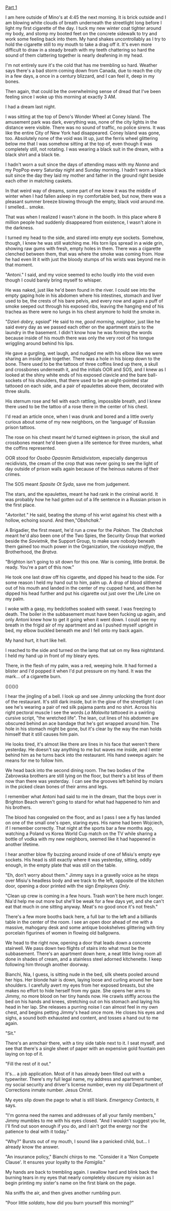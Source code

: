 [Part 1](https://www.reddit.com/r/nosleep/comments/11l8z31/i_accidentally_joined_the_mafia_in_south_brooklyn/?utm_source=share&utm_medium=android_app&utm_name=androidcss&utm_term=1&utm_content=share_button)

I am here outside of Mino's at 4:45 the next morning. It is brick outside and I am blowing white clouds of breath underneath the streetlight long before I light my first cigarette of the day. I tuck my new winter coat tighter around my body, and stomp my booted feet on the concrete sidewalk to try and work some feeling back into them. My hand shakes uncontrollably as I try to hold the cigarette still to my mouth to take a drag off it. It's even more difficult to draw in a steady breath with my teeth chattering so hard the sound of them clattering together is nearly deafening in my head. 

I'm not entirely sure it's the cold that has me trembling so hard. Weather says there's a bad storm coming down from Canada, due to reach the city in a few days, a once in a century blizzard, and I can feel it, deep in my bones. 

Then again, that could be the overwhelming sense of dread that I've been feeling since I woke up this morning at exactly 3 AM.

I had a dream last night. 

I was sitting at the top of Deno's Wonder Wheel at Coney Island. The amusement park was dark, everything was, none of the city lights in the distance were visible. There was no sound of traffic, no police sirens. It was like the entire City of New York had disappeared. Coney Island was gone, too. Absolutely none of the void was lit up, just the ferris wheel glittering below me that I was somehow sitting at the top of, even though it was completely still, not rotating. I was wearing a black suit in the dream, with a black shirt and a black tie. 

I hadn't worn a suit since the days of attending mass with my *Nonna* and my PopPop every Saturday night and Sunday morning. I hadn't worn a black suit since the day they laid my mother and father in the ground right beside each other in matching caskets. 

In that weird way of dreams, some part of me knew it was the middle of winter when I had fallen asleep in my comfortable bed, but now, there was a pleasant summer breeze blowing through the empty, black void around me. I smelled… smoke. 

That was when I realized I wasn't alone in the booth. In this place where 8 million people had suddenly disappeared from existence, I wasn't alone in the darkness. 

I turned my head to the side, and stared into empty eye sockets. Somehow, though, I knew he was still watching me. His torn lips spread in a wide grin, showing raw gums with fresh, empty holes in them. There was a cigarette clenched between them, that was where the smoke was coming from. How he had even lit it with just the bloody stumps of his wrists was beyond me in that moment. 

"Antoni." I said, and my voice seemed to echo loudly into the void even though I could barely bring myself to whisper. 

He was naked, just like he'd been found in the river. I could see into the empty gaping hole in his abdomen where his intestines, stomach and liver used to be, the crests of his bare pelvis, and every now and again a puff of smoke seeped out through his exposed ribs, leaving the hanging end of his trachea as there were no lungs in his chest anymore to hold the smoke in. 

"*Dzień dobry, sąsiad*" He said to me, *good morning, neighbor*, just like he said every day as we passed each other on the apartment stairs to the laundry in the basement. I didn't know how he was forming the words because inside of his mouth there was only the very root of his tongue wriggling around behind his lips. 

He gave a gurgling, wet laugh, and nudged me with his elbow like we were sharing an inside joke together. There was a hole in his bicep down to the bone. There used to be the tattoos of three coffins lined up there, a skull and crossbones underneath it, and the initials OOR and SOS, and I knew as I looked at the shiny white ends of his exposed clavicle and the bare ball-sockets of his shoulders, that there used to be an eight-pointed star tattooed on each side, and a pair of epaulettes above them, decorated with three skulls. 

His sternum rose and fell with each rattling, impossible breath, and I knew there used to be the tattoo of a rose there in the center of his chest.

I'd read an article once, when I was drunk and bored and a little overly curious about some of my new neighbors, on the 'language' of Russian prison tattoos. 

The rose on his chest meant he'd turned eighteen in prison, the skull and crossbones meant he'd been given a life sentence for three murders, what the coffins represented. 

OOR stood for *Osobo Opasnim Retsidivistom*, especially dangerous recidivists, the cream of the crop that was never going to see the light of day outside of prison walls again because of the heinous natures of their crimes. 

The SOS meant *Spasite Ot Syda*, save me from judgement. 

The stars, and the epaulettes, meant he had rank in the criminal world. It was probably how he had gotten out of a life sentence in a Russian prison in the first place.

"*Avtoritet.*" He said, beating the stump of his wrist against his chest with a hollow, echoing sound. And then,"*Obshchak*."

A Brigadier, the first meant, he'd run a crew for the *Pakhan*. The *Obshchak* meant he'd also been one of the Two Spies, the Security Group that worked beside the *Sovietnik*, the Support Group, to make sure nobody beneath them gained too much power in the Organization, the *rússkaya máfiya*, the Brotherhood, the *Bratva*.

"Brighton isn't going to sit down for this one. War is coming, little *bratok*. Be ready. You're a part of this now."

He took one last draw off his cigarette, and dipped his head to the side. For some reason I held my hand out to him, palm up. A drop of blood slithered out of his mouth and landed in the center of my cupped hand, and then he dipped his head further and put his cigarette out just over the Life Line on my palm. 

I woke with a gasp, my bedclothes soaked with sweat. I was freezing to death. The boiler in the subbasement must have been fucking up again, and only Antoni knew how to get it going when it went down. I could see my breath in the frigid air of my apartment and as I pushed myself upright in bed, my elbow buckled beneath me and I fell onto my back again. 

My hand hurt, it hurt like hell.

I reached to the side and turned on the lamp that sat on my Ikea nightstand. I held my hand up in front of my bleary eyes.

There, in the flesh of my palm, was a red, weeping hole. It had formed a blister and I'd popped it when I'd put pressure on my hand. It was the mark… of a cigarette burn. 

()()()()

I hear the jingling of a bell. I look up and see Jimmy unlocking the front door of the restaurant. It's still dark inside, but in the glow of the streetlight I can see he's wearing a pair of red silk pajama pants and no shirt. Across his right pectoral muscle I see the words *La Malavita* tattooed in a swirling cursive script, "the wretched life". The lean, cut lines of his abdomen are obscured behind an ace bandage that he's got wrapped around him. The hole in his stomach might be gone, but it's clear by the way the man holds himself that it still causes him pain. 

He looks tired, it's almost like there are lines in his face that weren't there yesterday. He doesn't say anything to me but waves me inside, and I enter behind him as he turns back into the restaurant. His hand sweeps again: he means for me to follow him. 

We head back into the second dining room. The two bodies of the Zabrowska brothers are still lying on the floor, but there's a bit less of them now than there was yesterday.  I can see the grooves left behind by molars in the picked clean bones of their arms and legs. 

I remember what Antoni had said to me in the dream, that the boys over in Brighton Beach weren't going to stand for what had happened to him and his brothers. 

The blood has congealed on the floor, and as I pass I see a fly has landed on one of the small one's open, staring eyes. His name had been Wojciech, if I remember correctly. That night at the sports bar a few months ago, watching a Poland vs Korea World Cup match on the TV while sharing a bottle of vodka with my new neighbors, seemed like it had happened in another lifetime. 

I hear another blow fly buzzing around inside of one of Misiu's empty eye sockets. His head is still exactly where it was yesterday, sitting, oddly enough, in the empty plate that was still on the table.

"Eh, don't worry about them." Jimmy says in a gravelly voice as he steps over Misiu's headless body and we track to the left, opposite of the kitchen door, opening a door printed with the sign *Employees Only*. 

"Clean up crew is coming in a few hours. Trash won't be here much longer. Nia'd help me out more but she'll be weak for a few days yet, and she can't eat that much in one sitting anyway. Meat's no good once it's not fresh."

There's a few more booths back here, a full bar to the left and a billiards table in the center of the room. I see an open door ahead of me with a massive, mahogany desk and some antique bookshelves glittering with tiny porcelain figurines of women in flowing old ballgowns. 

We head to the right now, opening a door that leads down a concrete stairwell. We pass down two flights of stairs into what must be the subbasement. There's an apartment down here, a neat little living room all done in shades of cream, and a stainless steel adorned kitchenette. I keep following him through another doorway. 

Bianchi, Nia, I guess, is sitting nude in the bed, silk sheets pooled around her hips. Her blonde hair is down, laying loose and curling around her bare shoulders. I carefully avert my eyes from her exposed breasts, but she makes no effort to hide herself from my gaze. She opens her arms to Jimmy, no more blood on her tiny hands now. He crawls stiffly across the bed on his hands and knees, stretching out on his stomach and laying his head in her lap. She releases a purring noise I can almost feel in my own chest, and begins petting Jimmy's head once more. He closes his eyes and sighs, a sound both exhausted and content, and tosses a hand out to me again. 

"Sit." 

There's an armchair there, with a tiny side table next to it. I seat myself, and see that there's a single sheet of paper with an expensive gold fountain pen laying on top of it. 

"Fill the rest of it out."

It's… a job application. Most of it has already been filled out with a typewriter. There's my full legal name, my address and apartment number, my social security and driver's license number, even my old Department of Corrections inmate number. Jesus Christ. 

My eyes slip down the page to what is still blank. *Emergency Contacts*, it says. 

"I'm gonna need the names and addresses of all your family members," Jimmy mumbles to me with his eyes closed. "And I wouldn't suggest you lie, I'll find out soon enough if you do, and I ain't got the energy nor the patience to deal with it today."

"Why?" Bursts out of my mouth, I sound like a panicked child, but… I already know the answer. 

"An insurance policy," Bianchi chirps to me. "Consider it a 'Non Compete Clause'. It ensures your loyalty to the *Famiglia*."

My hands are back to trembling again. I swallow hard and blink back the burning tears in my eyes that nearly completely obscure my vision as I begin printing my sister's name on the first blank on the page.

Nia sniffs the air, and then gives another rumbling purr. 

"Poor little *soldato*, how did you burn yourself this morning?"